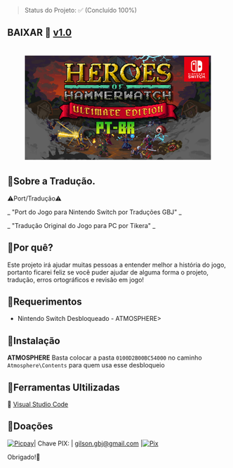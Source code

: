 > Status do Projeto: ✅ (Concluído 100%) 
## BAIXAR :link: [v1.0](https://github.com/JUNIORGBJ/Heroes_of_Hammerwatch_PT_BR/releases/download/v1.0/Heroes_of_Hammerwatch_NINTENDO.SWITCH.v1.0.zip)

<h1 align="center"><figure>
  <img src="Heroes_of_Hammerwatch.png">
</figure></h1>

## :small_blue_diamond:Sobre a Tradução.

⚠Port/Tradução⚠

_ "Port do Jogo para Nintendo Switch por Traduções GBJ" _

_ "Tradução Original do Jogo para PC por Tikera" _


## :small_blue_diamond:Por quê?

Este projeto irá ajudar muitas pessoas a entender melhor a história do jogo, portanto ficarei feliz se você puder ajudar de alguma forma o projeto, tradução, erros ortográficos e revisão em jogo!

## :small_blue_diamond:Requerimentos

- Nintendo Switch Desbloqueado - ATMOSPHERE>

## :small_blue_diamond:Instalação

**ATMOSPHERE** Basta colocar a pasta ```0100D2B00BC54000``` no caminho ```Atmosphere\Contents``` para quem usa esse desbloqueio

## :small_blue_diamond:Ferramentas Ultilizadas

:link: [Visual Studio Code](https://code.visualstudio.com)

## :small_blue_diamond:Doações

[![Picpay](https://i.ibb.co/cYcsCnZ/hhhh.png)](https://picpay.me/gilsongbj)| Chave PIX:      | gilson.gbj@gmail.com |[![Pix](https://i.ibb.co/1r1ghj3/Pix.png)](https://github.com/JUNIORGBJ/Fatal_Frame_Maiden_of_Black_Water_PT-BR)

Obrigado!:wave:

